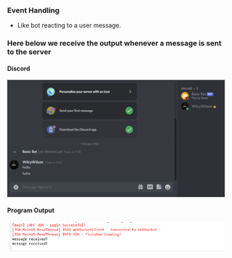 ### Event Handling 

- Like bot reacting to a user message.

### Here below we receive the output whenever a message is sent to the server

#### Discord
![Discord](discord.png)

#### Program Output
![Output](message.png)